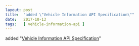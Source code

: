 ```yaml
---
layout: post
title:  "added \"Vehicle Information API Specification\""
date:   2017-10-13
tags:   [ vehicle-information-api ]
---
```


added "[Vehicle Information API Specification](/spec/vehicle-information-api)"

